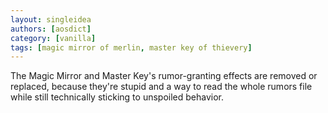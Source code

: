 ```yaml
---
layout: singleidea
authors: [aosdict]
category: [vanilla]
tags: [magic mirror of merlin, master key of thievery]
---
```

The Magic Mirror and Master Key's rumor-granting effects are removed or replaced, because they're stupid and a way to read the whole rumors file while still technically sticking to unspoiled behavior.

